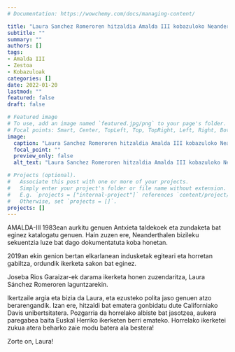 ```yaml
---
# Documentation: https://wowchemy.com/docs/managing-content/

title: "Laura Sanchez Romeroren hitzaldia Amalda III kobazuloko Neanderthalen inguruan"
subtitle: ""
summary: ""
authors: []
tags:
- Amalda III
- Zestoa
- Kobazuloak
categories: []
date: 2022-01-20
lastmod: ""
featured: false
draft: false

# Featured image
# To use, add an image named `featured.jpg/png` to your page's folder.
# Focal points: Smart, Center, TopLeft, Top, TopRight, Left, Right, BottomLeft, Bottom, BottomRight.
image:
  caption: "Laura Sanchez Romeroren hitzaldia Amalda III kobazuloko Neanderthalen inguruan"
  focal_point: ""
  preview_only: false
  alt_text: "Laura Sanchez Romeroren hitzaldia Amalda III kobazuloko Neanderthalen inguruan"

# Projects (optional).
#   Associate this post with one or more of your projects.
#   Simply enter your project's folder or file name without extension.
#   E.g. `projects = ["internal-project"]` references `content/project/deep-learning/index.md`.
#   Otherwise, set `projects = []`.
projects: []
---
```


AMALDA-III 1983ean aurkitu genuen Antxieta taldekoek eta zundaketa bat eginez katalogatu genuen. Hain zuzen ere, Neanderthalen bizileku sekuentzia luze bat dago dokumentatuta koba honetan.

2019an ekin genion bertan elkarlanean indusketak egiteari eta horretan gabiltza, ordundik ikerketa sakon bat eginez.

Joseba Rios Garaizar-ek darama ikerketa honen zuzendaritza, Laura Sánchez Romeroren laguntzarekin.

Ikertzaile argia eta bizia da Laura, eta ezusteko polita jaso genuen atzo berarengandik. Izan ere, hitzaldi bat ematera gonbidatu dute Californiako Davis unibertsitatera.
Pozgarria da horrelako albiste bat jasotzea, aukera paregabea baita Euskal Herriko ikerketen berri emateko. Horrelako ikerketei zukua atera beharko zaie modu batera ala bestera!

Zorte on, Laura!
